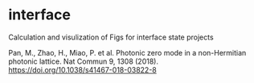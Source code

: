 # interface
 
Calculation and visulization of Figs for interface state projects

Pan, M., Zhao, H., Miao, P. et al. Photonic zero mode in a non-Hermitian photonic lattice. Nat Commun 9, 1308 (2018). https://doi.org/10.1038/s41467-018-03822-8


